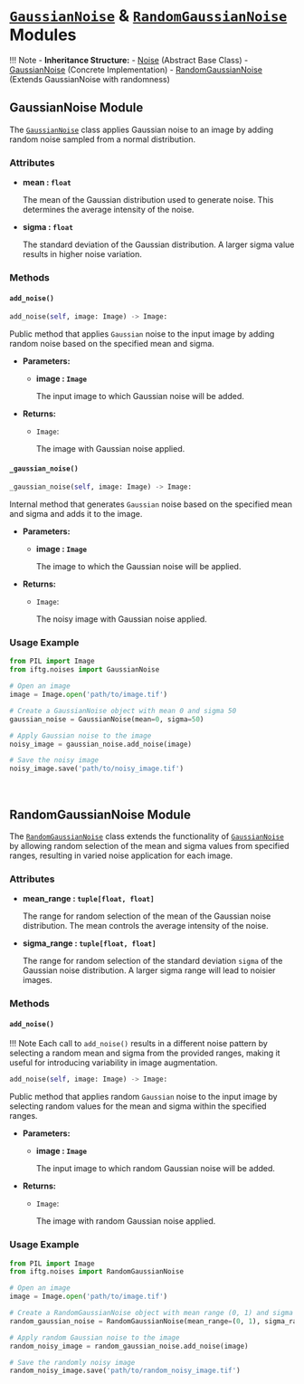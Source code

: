 # **<a href='#gaussiannoise-module' style="text-decoration: underline;">`GaussianNoise`</a> & <a href='#randomgaussiannoise-module' style="text-decoration: underline;">`RandomGaussianNoise`</a> Modules**

!!! Note 
    - **Inheritance Structure:**
        - <a href='../noise/#noise-module' style="text-decoration: underline;">Noise</a> (Abstract Base Class) 
        - <a href='#gaussiannoise-module' style="text-decoration: underline;">GaussianNoise</a> (Concrete Implementation) 
        - <a href='#randomgaussiannoise-module' style="text-decoration: underline;">RandomGaussianNoise</a> (Extends GaussianNoise with randomness)

## **GaussianNoise Module**
The <a href='#gaussiannoise-module' style="text-decoration: underline;">`GaussianNoise`</a> class applies Gaussian noise to an image by adding random noise sampled from a normal distribution.

### **Attributes**
- **mean : `float`**

    The mean of the Gaussian distribution used to generate noise. This determines the average intensity of the noise.

- **sigma : `float`**

    The standard deviation of the Gaussian distribution. A larger sigma value results in higher noise variation.

### Methods
#### **`add_noise()`**
```py
add_noise(self, image: Image) -> Image:
```
Public method that applies `Gaussian` noise to the input image by adding random noise based on the specified mean and sigma.

- **Parameters:**

    - **image : `Image`**

        The input image to which Gaussian noise will be added.

- **Returns:**

    - `Image`:

        The image with Gaussian noise applied.

#### **`_gaussian_noise()`**
```py
_gaussian_noise(self, image: Image) -> Image:
```
Internal method that generates `Gaussian` noise based on the specified mean and sigma and adds it to the image.

- **Parameters:**

    - **image : `Image`**

        The image to which the Gaussian noise will be applied.

- **Returns:**

    - `Image`:

        The noisy image with Gaussian noise applied.

### Usage Example
```py
from PIL import Image
from iftg.noises import GaussianNoise

# Open an image
image = Image.open('path/to/image.tif')

# Create a GaussianNoise object with mean 0 and sigma 50
gaussian_noise = GaussianNoise(mean=0, sigma=50)

# Apply Gaussian noise to the image
noisy_image = gaussian_noise.add_noise(image)

# Save the noisy image
noisy_image.save('path/to/noisy_image.tif')
```

<br>

## **RandomGaussianNoise Module**
The <a href='#randomgaussiannoise-module' style="text-decoration: underline;">`RandomGaussianNoise`</a> class extends the functionality of <a href='#gaussiannoise-module' style="text-decoration: underline;">`GaussianNoise`</a> by allowing random selection of the mean and sigma values from specified ranges, resulting in varied noise application for each image.

### **Attributes**
- **mean_range : `tuple[float, float]`**

    The range for random selection of the mean of the Gaussian noise distribution. The mean controls the average intensity of the noise.

- **sigma_range : `tuple[float, float]`**

    The range for random selection of the standard deviation `sigma` of the Gaussian noise distribution. A larger sigma range will lead to noisier images.

### **Methods**
#### **`add_noise()`**
!!! Note 
    Each call to `add_noise()` results in a different noise pattern by selecting a random mean and sigma from the provided ranges, making it useful for introducing variability in image augmentation.

```py
add_noise(self, image: Image) -> Image:
```
Public method that applies random `Gaussian` noise to the input image by selecting random values for the mean and sigma within the specified ranges.

- **Parameters:**

    - **image : `Image`**

        The input image to which random Gaussian noise will be added.

- **Returns:**

    - `Image`:

        The image with random Gaussian noise applied.

### **Usage Example**

```py
from PIL import Image
from iftg.noises import RandomGaussianNoise

# Open an image
image = Image.open('path/to/image.tif')

# Create a RandomGaussianNoise object with mean range (0, 1) and sigma range (30, 60)
random_gaussian_noise = RandomGaussianNoise(mean_range=(0, 1), sigma_range=(30, 60))

# Apply random Gaussian noise to the image
random_noisy_image = random_gaussian_noise.add_noise(image)

# Save the randomly noisy image
random_noisy_image.save('path/to/random_noisy_image.tif')

```

